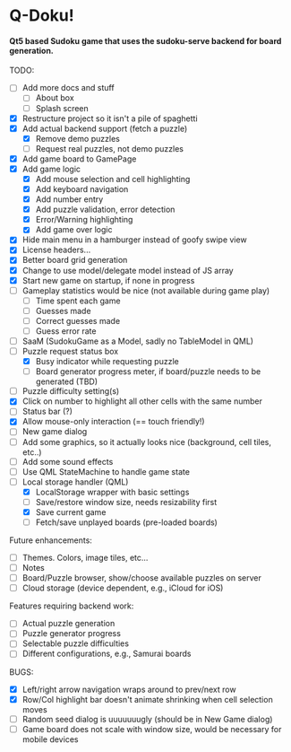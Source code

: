 # Q-Doku!
#### Qt5 based Sudoku game that uses the sudoku-serve backend for board generation.

TODO:
- [ ] Add more docs and stuff
	- [ ] About box
	- [ ] Splash screen
- [X] Restructure project so it isn't a pile of spaghetti
- [X] Add actual backend support (fetch a puzzle)
	- [X] Remove demo puzzles
	- [ ] Request real puzzles, not demo puzzles
- [X] Add game board to GamePage
- [X] Add game logic
	- [X] Add mouse selection and cell highlighting
	- [X] Add keyboard navigation
	- [X] Add number entry
	- [X] Add puzzle validation, error detection
	- [X] Error/Warning highlighting
	- [X] Add game over logic
- [X] Hide main menu in a hamburger instead of goofy swipe view
- [X] License headers...
- [X] Better board grid generation
- [X] Change to use model/delegate model instead of JS array
- [X] Start new game on startup, if none in progress
- [ ] Gameplay statistics would be nice (not available during game play)
	- [ ] Time spent each game
	- [ ] Guesses made
	- [ ] Correct guesses made
	- [ ] Guess error rate
- [ ] SaaM (SudokuGame as a Model, sadly no TableModel in QML)
- [ ] Puzzle request status box
	- [X] Busy indicator while requesting puzzle
	- [ ] Board generator progress meter, if board/puzzle needs to be generated (TBD)
- [ ] Puzzle difficulty setting(s)
- [X] Click on number to highlight all other cells with the same number
- [ ] Status bar (?)
- [X] Allow mouse-only interaction (== touch friendly!)
- [ ] New game dialog
- [ ] Add some graphics, so it actually looks nice (background, cell tiles, etc..)
- [ ] Add some sound effects
- [ ] Use QML StateMachine to handle game state
- [ ] Local storage handler (QML)
	- [x] LocalStorage wrapper with basic settings
	- [ ] Save/restore window size, needs resizability first
	- [X] Save current game
	- [ ] Fetch/save unplayed boards (pre-loaded boards)

Future enhancements:
- [ ] Themes. Colors, image tiles, etc...
- [ ] Notes
- [ ] Board/Puzzle browser, show/choose available puzzles on server
- [ ] Cloud storage (device dependent, e.g., iCloud for iOS)

Features requiring backend work:
- [ ] Actual puzzle generation
- [ ] Puzzle generator progress
- [ ] Selectable puzzle difficulties
- [ ] Different configurations, e.g., Samurai boards

BUGS:
- [X] Left/right arrow navigation wraps around to prev/next row
- [X] Row/Col highlight bar doesn't animate shrinking when cell selection moves
- [ ] Random seed dialog is uuuuuuugly (should be in New Game dialog)
- [ ] Game board does not scale with window size, would be necessary for mobile devices
